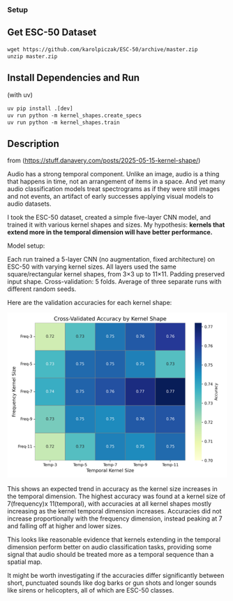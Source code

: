 ### Setup

## Get ESC-50 Dataset

```
wget https://github.com/karolpiczak/ESC-50/archive/master.zip
unzip master.zip
```

## Install Dependencies and Run
(with uv)

```
uv pip install .[dev]
uv run python -m kernel_shapes.create_specs
uv run python -m kernel_shapes.train
```

## Description
from (https://stuff.danavery.com/posts/2025-05-15-kernel-shape/)

Audio has a strong temporal component. Unlike an image, audio is a thing that happens in time, not an arrangement of items in a space. And yet many audio classification models treat spectrograms as if they were still images and not events, an artifact of early successes applying visual models to audio datasets.

I took the ESC-50 dataset, created a simple five-layer CNN model, and trained it with various kernel shapes and sizes. My hypothesis: **kernels that extend more in the temporal dimension will have better performance.**

Model setup:

Each run trained a 5-layer CNN (no augmentation, fixed architecture) on ESC-50 with varying kernel sizes. All layers used the same square/rectangular kernel shapes, from 3×3 up to 11×11. Padding preserved input shape. Cross-validation: 5 folds. Average of three separate runs with different random seeds.

Here are the validation accuracies for each kernel shape:

![accuracy heatmap](kernel_accuracy_heatmap2.png)

This shows an expected trend in accuracy as the kernel size increases in the temporal dimension. The highest accuracy was found at a kernel size of 7(frequency)x 11(temporal), with accuracies at all kernel shapes mostly increasing as the kernel temporal dimension increases. Accuracies did not increase proportionally with the frequency dimension, instead peaking at 7 and falling off at higher and lower sizes.

This looks like reasonable evidence that kernels extending in the temporal dimension perform better on audio classification tasks, providing some signal that audio should be treated more as a temporal sequence than a spatial map.

It might be worth investigating if the accuracies differ significantly between short, punctuated sounds like dog barks or gun shots and longer sounds like sirens or helicopters, all of which are ESC-50 classes.
